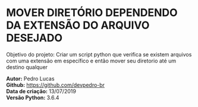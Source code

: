 # MOVER DIRETÓRIO DEPENDENDO DA EXTENSÃO DO ARQUIVO DESEJADO
Objetivo do projeto: Criar um script python que verifica se existem arquivos com uma extensão em específico e então mover seu diretorio até um destino qualquer

**Autor:** Pedro Lucas <br />
**Github:** https://github.com/devpedro-br <br />
**Data de criação:** 13/07/2019 <br />
**Versão Python:** 3.6.4
